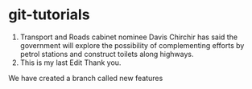 
# git-tutorials

1. Transport and Roads cabinet nominee Davis Chirchir has said the government will explore the possibility of complementing efforts by petrol stations and construct toilets along highways.
2. This is my last Edit
Thank you.


We have created a branch called new features